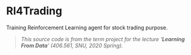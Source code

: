 # Rl4Trading

Training Reinforcement Learning agent for stock trading purpose.

> _This source code is from the term project for the lecture '**Learning From Data**' (406.561, SNU, 2020 Spring)._
